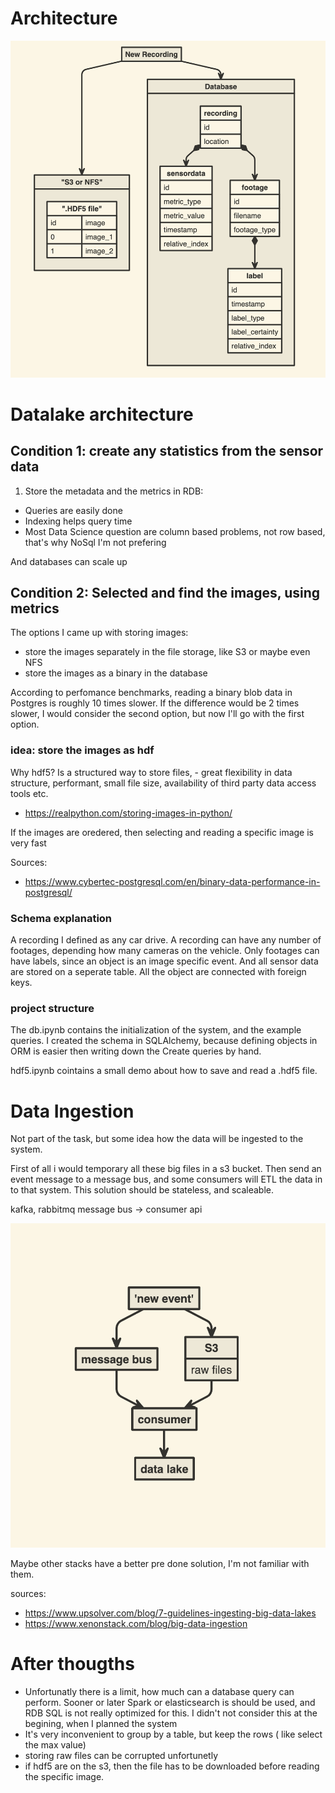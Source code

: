# Architecture



![diagram](images/component_diagram.png)




# Datalake architecture


## Condition 1: create any statistics from the sensor data

1. Store the metadata and the metrics in RDB:
 - Queries are easily done
 - Indexing helps query time
 - Most Data Science question are column based problems, not row based, that's why NoSql I'm not prefering

And databases can scale up

## Condition 2: Selected and find the images, using metrics
 
The options I came up with storing images:
 - store the images separately in the file storage, like S3 or maybe even NFS
 - store the images as a binary in the database

According to perfomance benchmarks, reading a binary blob data in Postgres is roughly 10 times slower. If the difference would be 2 times slower, I would consider the second option, but now I'll go with the first option.

### idea: store the images as hdf


Why hdf5?
Is a structured way to store files, - great flexibility in data structure, performant, small file size, availability of third party data access tools etc.

 - https://realpython.com/storing-images-in-python/
 

If the images are oredered, then selecting and reading a specific image is very fast

Sources:

 - https://www.cybertec-postgresql.com/en/binary-data-performance-in-postgresql/



### Schema explanation


A recording I defined as any car drive.
A recording can have any number of footages, depending how many cameras on the vehicle. 
Only footages can have labels, since an object is an image specific event.
And all sensor data are stored on a seperate table. All the object are connected with foreign keys.


### project structure

The db.ipynb contains the initialization of the system, and the example queries. I created the schema in SQLAlchemy, because defining objects in ORM is easier then writing down the Create queries by hand.

hdf5.ipynb cointains a small demo about how to save and read a .hdf5 file.


# Data Ingestion

Not part of the task, but some idea how the data will be ingested to the system.

First of all i would temporary all these big files in a s3 bucket.
Then send an event message to a message bus, and some consumers will ETL the data in to that system. This solution should be stateless, 
and scaleable.

kafka, rabbitmq message bus -> consumer api

![diagram](images/data_ingestion.png)


Maybe other stacks have a better pre done solution, I'm not familiar with them. 



sources:
 - https://www.upsolver.com/blog/7-guidelines-ingesting-big-data-lakes
 - https://www.xenonstack.com/blog/big-data-ingestion


# After thougths

- Unfortunatly there is a limit, how much can a database query can perform. Sooner or later Spark or elasticsearch is should be used, and RDB SQL is not really optimized for this. I didn't not consider this at the begining, when I planned the system
- It's very inconvenient to group by a table, but keep the rows ( like select the max value)
- storing raw files can be corrupted unfortunetly
- if hdf5 are on the s3, then the file has to be downloaded before reading the specific image.
